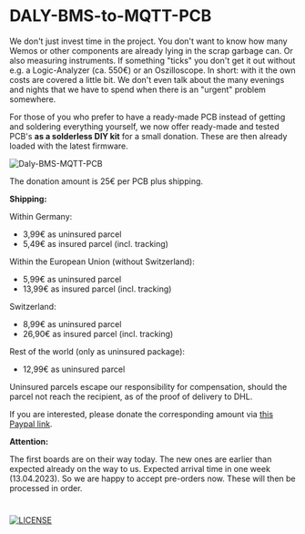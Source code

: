 # DALY-BMS-to-MQTT-PCB

We don't just invest time in the project. You don't want to know how many Wemos or other components are already lying in the scrap garbage can. Or also measuring instruments. If something "ticks" you don't get it out without e.g. a Logic-Analyzer (ca. 550€) or an Oszilloscope. In short: with it the own costs are covered a little bit. We don't even talk about the many evenings and nights that we have to spend when there is an "urgent" problem somewhere.

For those of you who prefer to have a ready-made PCB instead of getting and soldering everything yourself, we now offer ready-made and tested PCB's **as a solderless DIY kit** for a small donation. These are then already loaded with the latest firmware.

![Daly-BMS-MQTT-PCB](https://user-images.githubusercontent.com/17761850/228895560-c19e2c8b-7d2f-43e5-b618-bb8f400a0509.png)

The donation amount is 25€ per PCB plus shipping.

**Shipping:**

Within Germany:
- 3,99€ as uninsured parcel
- 5,49€ as insured parcel (incl. tracking)

Within the European Union (without Switzerland):
- 5,99€ as uninsured parcel
- 13,99€ as insured parcel (incl. tracking)

Switzerland:
- 8,99€ as uninsured parcel
- 26,90€ as insured parcel (incl. tracking)

Rest of the world (only as uninsured package):
- 12,99€ as uninsured parcel

Uninsured parcels escape our responsibility for compensation, should the parcel not reach the recipient, as of the proof of delivery to DHL.

If you are interested, please donate the corresponding amount via [this Paypal link](https://www.paypal.com/donate/?hosted_button_id=E4WKQLHVGQPEY).

 
**Attention:**

The first boards are on their way today. The new ones are earlier than expected already on the way to us. Expected arrival time in one week (13.04.2023). So we are happy to accept pre-orders now. These will then be processed in order. 
# 
[![LICENSE](https://licensebuttons.net/l/by-nc-sa/4.0/88x31.png)](https://creativecommons.org/licenses/by-nc-sa/4.0/)
